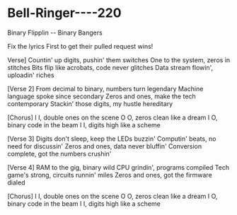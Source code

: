 # Bell-Ringer----220
Binary Flipplin -- Binary Bangers


Fix the lyrics First to get their pulled request wins!

Verse]
Countin' up digits, pushin' them switches
One to the system, zeros in stitches
Bits flip like acrobats, code never glitches
Data stream flowin', uploadin' riches

[Verse 2]
From decimal to binary, numbers turn legendary
Machine language spoke since secondary
Zeros and ones, make the tech contemporary
Stackin' those digits, my hustle hereditary

[Chorus]
I I, double ones on the scene
O O, zeros clean like a dream
I O, binary code in the beam
I I, digits high like a scheme

[Verse 3]
Digits don't sleep, keep the LEDs buzzin'
Computin' beats, no need for discussin'
Zeros and ones, data never bluffin'
Conversion complete, got the numbers crushin'

[Verse 4]
RAM to the gig, binary wild
CPU grindin', programs compiled
Tech game's strong, circuits runnin' miles
Zeros and ones, got the firmware dialed

[Chorus]
I I, double ones on the scene
O O, zeros clean like a dream
I O, binary code in the beam
I I, digits high like a scheme
